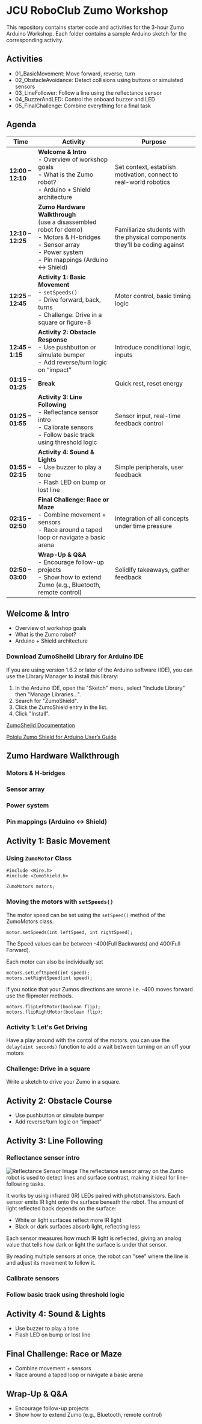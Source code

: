 # JCU RoboClub Zumo Workshop

This repository contains starter code and activities for the 3-hour Zumo Arduino Workshop.
Each folder contains a sample Arduino sketch for the corresponding activity.

## Activities
- 01_BasicMovement: Move forward, reverse, turn
- 02_ObstacleAvoidance: Detect collisions using buttons or simulated sensors
- 03_LineFollower: Follow a line using the reflectance sensor
- 04_BuzzerAndLED: Control the onboard buzzer and LED
- 05_FinalChallenge: Combine everything for a final task


## Agenda
| **Time**          | **Activity**                                                                                                                                                                    | **Purpose**                                                                 |
| ----------------- | ------------------------------------------------------------------------------------------------------------------------------------------------------------------------------- | --------------------------------------------------------------------------- |
| **12:00 – 12:10** | **Welcome & Intro** <br> - Overview of workshop goals <br> - What is the Zumo robot? <br> - Arduino + Shield architecture                                                       | Set context, establish motivation, connect to real-world robotics           |
| **12:10 – 12:25** | **Zumo Hardware Walkthrough** <br> (use a disassembled robot for demo) <br> - Motors & H-bridges <br> - Sensor array <br> - Power system <br> - Pin mappings (Arduino ↔ Shield) | Familiarize students with the physical components they'll be coding against |
| **12:25 – 12:45** | **Activity 1: Basic Movement** <br> - `setSpeeds()` <br> - Drive forward, back, turns <br> - Challenge: Drive in a square or figure-8                                           | Motor control, basic timing logic                                           |
| **12:45 – 1:15** | **Activity 2: Obstacle Response** <br> - Use pushbutton or simulate bumper <br> - Add reverse/turn logic on “impact”                                                            | Introduce conditional logic, inputs                                         |
| **01:15 – 01:25** | **Break**                                                                                                                                                                       | Quick rest, reset energy                                    |
| **01:25 – 01:55** | **Activity 3: Line Following** <br> - Reflectance sensor intro <br> - Calibrate sensors <br> - Follow basic track using threshold logic                                         | Sensor input, real-time feedback control                                    |
| **01:55 – 02:15** | **Activity 4: Sound & Lights** <br> - Use buzzer to play a tone <br> - Flash LED on bump or lost line                                                                           | Simple peripherals, user feedback                                           |
| **02:15 – 02:50** | **Final Challenge: Race or Maze** <br> - Combine movement + sensors <br> - Race around a taped loop or navigate a basic arena                                                   | Integration of all concepts under time pressure                             |
| **02:50 – 03:00** | **Wrap-Up & Q\&A** <br> - Encourage follow-up projects <br> - Show how to extend Zumo (e.g., Bluetooth, remote control)                                                         | Solidify takeaways, gather feedback                                         |

## Welcome & Intro
- Overview of workshop goals
- What is the Zumo robot?
- Arduino + Shield architecture

### Download ZumoSheild Library for Arduino IDE
If you are using version 1.6.2 or later of the Arduino software (IDE), you can use the Library Manager to install this library:

1. In the Arduino IDE, open the "Sketch" menu, select "Include Library" then "Manage Libraries...".
2. Search for "ZumoShield".
3. Click the ZumoShield entry in the list.
4. Click "Install".

[ZumoSheild Documentation](https://pololu.github.io/zumo-shield-arduino-library/index.html)

[Pololu Zumo Shield for Arduino User’s Guide](https://www.pololu.com/docs/pdf/0j57/zumo_shield_for_arduino.pdf)



## Zumo Hardware Walkthrough

### Motors & H-bridges

### Sensor array

### Power system

### Pin mappings (Arduino ↔ Shield)


## Activity 1: Basic Movement
### Using `ZumoMotor` Class
```arduino
#include <Wire.h>
#include <ZumoShield.h>

ZumoMotors motors; 
```

### Moving the motors with `setSpeeds()`
The motor speed can be set using the `setSpeed()` method of the ZumoMotors class.
```arduino
motor.setSpeeds(int leftSpeed, int rightSpeed);
```
The Speed values can be between -400(Full Backwards) and 400(Full Forward).

Each motor can also be individually set

```arduino
motors.setLeftSpeed(int speed);
motors.setRightSpeed(int speed);
```
if you notice that your Zumos directions are wrone i.e. -400 moves forward use the flipmotor methods.
```arduino
motors.flipLeftMotor(boolean flip);
motors.flipRightMotor(boolean flip);
```
### Activity 1: Let's Get Driving 
Have a play around with the contol of the motors. you can use the `delay(uint seconds)` function to add a wait between turning on an off your motors

### Challenge: Drive in a square
Write a sketch to drive your Zumo in a square.

## Activity 2: Obstacle Course
- Use pushbutton or simulate bumper
- Add reverse/turn logic on “impact”

## Activity 3: Line Following
### Reflectance sensor intro
![Reflectance Sensor Image](https://shop.pimoroni.com/cdn/shop/products/0J4207.1200_768x768_crop_center.jpg?v=1548858770)
The reflectance sensor array on the Zumo robot is used to detect lines and surface contrast, making it ideal for line-following tasks.

It works by using infrared (IR) LEDs paired with phototransistors. Each sensor emits IR light onto the surface beneath the robot. The amount of light reflected back depends on the surface:

- White or light surfaces reflect more IR light
- Black or dark surfaces absorb light, reflecting less

Each sensor measures how much IR light is reflected, giving an analog value that tells how dark or light the surface is under that sensor.

By reading multiple sensors at once, the robot can "see" where the line is and adjust its movement to follow it.
### Calibrate sensors


### Follow basic track using threshold logic

## Activity 4: Sound & Lights
- Use buzzer to play a tone
- Flash LED on bump or lost line

## Final Challenge: Race or Maze
- Combine movement + sensors
- Race around a taped loop or navigate a basic arena

## Wrap-Up & Q&A
- Encourage follow-up projects
- Show how to extend Zumo (e.g., Bluetooth, remote control)